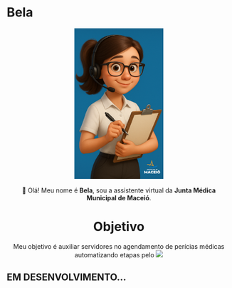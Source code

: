# Bela
<div align="center" display="flex" flex>

 <img src="assets/bela-bot.jpg" width="200" heigth="100">
  <p> 👋 Olá! Meu nome é <strong>Bela</strong>, sou a assistente virtual da <strong>Junta Médica Municipal de Maceió</strong>.</p>

  # Objetivo
<p>
 Meu objetivo é auxiliar servidores no agendamento de perícias médicas automatizando etapas pelo <img src="https://img.shields.io/badge/WhatsApp-25D366?style=for-the-badge&logo=whatsapp&logoColor=white"></p>
 </div>

 ## EM DESENVOLVIMENTO...
